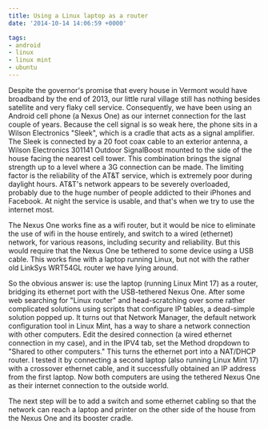```yaml
---
title: Using a Linux laptop as a router
date: '2014-10-14 14:06:59 +0000'

tags:
- android
- linux
- linux mint
- ubuntu
---
```


Despite the governor's promise that every house in Vermont would have
broadband by the end of 2013, our little rural village still has
nothing besides satellite and very flaky cell service.  Consequently,
we have been using an Android cell phone (a Nexus One) as our internet
connection for the last couple of years. <!--more--> Because the cell signal is
so weak here, the phone sits in a Wilson Electronics "Sleek", which is
a cradle that acts as a signal amplifier.  The Sleek is connected by a
20 foot coax cable to an exterior antenna, a Wilson Electronics 301141
Outdoor SignalBoost mounted to the side of the house facing the
nearest cell tower.  This combination brings the signal strength up to
a level where a 3G connection can be made.  The limiting factor is the
reliability of the AT&T service, which is extremely poor during
daylight hours.  AT&T's network appears to be severely overloaded,
probably due to the huge number of people addicted to their iPhones
and Facebook.  At night the service is usable, and that's when we try
to use the internet most.

The Nexus One works fine as a wifi router, but it would be nice to
eliminate the use of wifi in the house entirely, and switch to a wired
(ethernet) network, for various reasons, including security and
reliability.  But this would require that the Nexus One be tethered to
some device using a USB cable.  This works fine with a laptop running
Linux, but not with the rather old LinkSys WRT54GL router we have
lying around.

So the obvious answer is: use the laptop (running Linux Mint 17) as a
router, bridging its ethernet port with the USB-tethered Nexus One.
After some web searching for "Linux router" and head-scratching over
some rather complicated solutions using scripts that configure IP
tables, a dead-simple solution popped up.  It turns out that Network
Manager, the default network configuration tool in Linux Mint, has a
way to share a network connection with other computers.  Edit the
desired connection (a wired ethernet connection in my case), and in
the IPV4 tab, set the Method dropdown to "Shared to other computers."
This turns the ethernet port into a NAT/DHCP router.  I tested it by
connecting a second laptop (also running Linux Mint 17) with a
crossover ethernet cable, and it successfully obtained an IP address
from the first laptop.  Now both computers are using the tethered
Nexus One as their internet connection to the outside world.

The next step will be to add a switch and some ethernet cabling so
that the network can reach a laptop and printer on the other side of
the house from the Nexus One and its booster cradle. 
